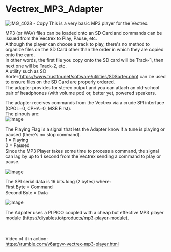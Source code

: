 # Vectrex_MP3_Adapter

![IMG_4028 - Copy](https://github.com/user-attachments/assets/73ef259a-1360-4992-972f-5f8a7e94e581)
This is a very basic MP3 player for the Vectrex.

MP3 (or WAV) files can be loaded onto an SD Card and commands can be issued from the Vectrex to Play, Pause, etc.<br />
Although the player can choose a track to play, there's no method to organize files on the SD Card other than the order in which they are copied onto the card.<br />
In other words, the first file you copy onto the SD card will be Track-1, then next one will be Track-2, etc.<br />
A utility such as SD Sorter(https://www.trustfm.net/software/utilities/SDSorter.php) can be used to ensure files on the SD Card are properly ordered.<br />
The adapter provides for stereo output and you can attach an old-school pair of headphones (with volume pot) or, better yet, powered speakers.<br />

The adapter receives commands from the Vectrex via a crude SPI interface (CPOL=0, CPHA=0, MSB First).<br />
The pinouts are:<br />
![image](https://github.com/user-attachments/assets/eaedf890-28b8-4a1d-8ca9-6bde4c6b0099)

The Playing Flag is a signal that lets the Adapter know if a tune is playing or paused (there's no stop command).<br />
1 = Playing<br />
0 = Paused<br />
Since the MP3 Player takes some time to process a command, the signal can lag by up to 1 second from the Vectrex sending a command to play or pause.

![image](https://github.com/user-attachments/assets/ceebc8e3-ac21-416d-95fa-d5a03fe1049a)

The SPI serial data is 16 bits long (2 bytes) where:<br />
First Byte = Command<br />
Second Byte = Data<br />

![image](https://github.com/user-attachments/assets/4fae59f7-a693-4969-9eb5-d5fd61884835)

The Adpater uses a PI PICO coupled with a cheap but effective MP3 player module (https://diyables.io/products/mp3-player-module).<br />
<br />
<br />

Video of it in action:<br />
https://rumble.com/v6argvv-vectrex-mp3-player.html

